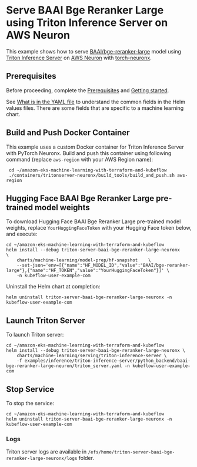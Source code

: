 # Serve BAAI Bge Reranker Large using Triton Inference Server on AWS Neuron

This example shows how to serve [BAAI/bge-reranker-large](https://huggingface.co/BAAI/bge-reranker-large) model using [Triton Inference Server](https://github.com/triton-inference-server) on [AWS Neuron](https://awsdocs-neuron.readthedocs-hosted.com/en/latest/index.html) with [torch-neuronx](https://awsdocs-neuron.readthedocs-hosted.com/en/latest/general/setup/torch-neuronx.html).

## Prerequisites

Before proceeding, complete the [Prerequisites](../../../README.md#prerequisites) and [Getting started](../../../README.md#getting-started). 

See [What is in the YAML file](../../../README.md#what-is-in-the-yaml-file) to understand the common fields in the Helm values files. There are some fields that are specific to a machine learning chart.
    
## Build and Push Docker Container

This example uses a custom Docker container for Triton Inference Server with PyTorch Neuronx. Build and push this container using following command (replace `aws-region` with your AWS Region name):

     cd ~/amazon-eks-machine-learning-with-terraform-and-kubeflow
     ./containers/tritonserver-neuronx/build_tools/build_and_push.sh aws-region

## Hugging Face BAAI Bge Reranker Large pre-trained model weights

To download Hugging Face BAAI Bge Reranker Large pre-trained model weights, replace `YourHuggingFaceToken` with your Hugging Face token below, and execute:

    cd ~/amazon-eks-machine-learning-with-terraform-and-kubeflow
    helm install --debug triton-server-baai-bge-reranker-large-neuronx     \
        charts/machine-learning/model-prep/hf-snapshot    \
        --set-json='env=[{"name":"HF_MODEL_ID","value":"BAAI/bge-reranker-large"},{"name":"HF_TOKEN","value":"YourHuggingFaceToken"}]' \
        -n kubeflow-user-example-com

Uninstall the Helm chart at completion:

    helm uninstall triton-server-baai-bge-reranker-large-neuronx -n kubeflow-user-example-com


## Launch Triton Server

To launch Triton server:

    cd ~/amazon-eks-machine-learning-with-terraform-and-kubeflow
    helm install --debug triton-server-baai-bge-reranker-large-neuronx \
        charts/machine-learning/serving/triton-inference-server \
        -f examples/inference/triton-inference-server/python_backend/baai-bge-reranker-large-neuron/triton_server.yaml -n kubeflow-user-example-com


## Stop Service

To stop the service:

    cd ~/amazon-eks-machine-learning-with-terraform-and-kubeflow
    helm uninstall triton-server-baai-bge-reranker-large-neuronx -n kubeflow-user-example-com

### Logs

Triton server logs are available in `/efs/home/triton-server-baai-bge-reranker-large-neuronx/logs` folder. 
